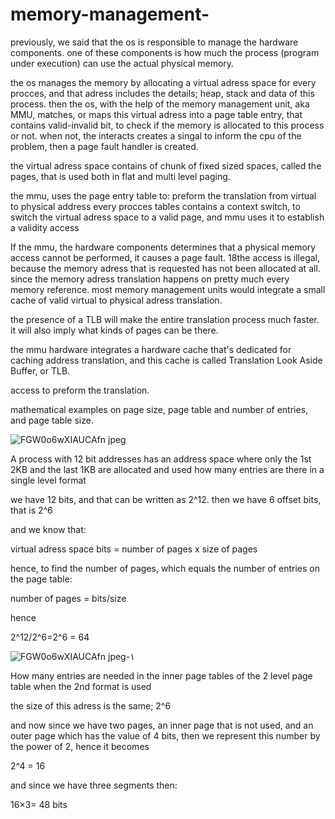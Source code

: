 # memory-management-

previously, we said that the os is responsible to manage the hardware components. 
one of these components is how much the process (program under execution) can use the actual 
physical memory. 

the os manages the memory by allocating a virtual adress space for every procces, and that adress includes the details; heap, stack and data of this process.
then the os, with the help of the memory management unit, aka MMU, matches, or maps this virtual adress into a page table entry, that contains valid-invalid bit, to check if the memory is allocated to this process or not. when not, the interacts creates a singal to inform the cpu of the problem, then a page fault handler is created. 

the virtual adress space contains of chunk of fixed sized spaces, called the pages, that is used both in flat and multi level paging. 

the mmu, uses the page entry table to:
preform the translation from virtual to physical address 
 every procces tables contains a context switch, to switch the virtual adress space to a valid page, and mmu uses it to establish a validity access
 
 
 If the mmu, the hardware components determines that a physical memory access cannot be performed, it causes a page fault.
18the access is illegal, because the memory adress that is requested has not been allocated at all. since the memory adress translation happens on pretty much every memory reference. most memory management units would integrate a small cache of valid virtual to physical adress translation. 


the presence of a TLB will make the entire translation process much faster. it will also imply what kinds of pages can be there. 
 
 
 
 the mmu hardware integrates a hardware cache that's dedicated for caching address translation, and this cache is called Translation Look Aside Buffer, or TLB.
 
access to preform the translation. 



mathematical examples on page size, page table and number of entries, and page table size. 




![FGW0o6wXIAUCAfn jpeg](https://user-images.githubusercontent.com/63984422/145692077-816beb22-dcde-4e9d-b79e-410ea95a86b4.jpg)


 A process with 12 bit addresses has an address space where only the 1st 2KB and the last 1KB are allocated and used how many entries are there in a single level format
 
 
 we have 12 bits, and that can be written as 2^12. 
 then we have 6 offset bits, that is 2^6
 
and we know that:

virtual adress space bits = number of pages x size of pages 

hence, to find the number of pages, which equals the number of entries on the page table:


number of pages = bits/size

hence 

2^12/2^6=2^6
= 64
 
 
 
 
 
 
 
 
 
 
 
 ![FGW0o6wXIAUCAfn jpeg-١](https://user-images.githubusercontent.com/63984422/145692087-e09d6a8b-3dab-49e1-9b7c-864e78cfdbf1.jpg)

 
 
  How many entries are needed in the inner page tables of the 2 level page table when the 2nd format is used
  
  
  the size of this adress is the same; 2^6
  
  and now since we have two pages, an inner page that is not used, and an outer page which has the value of 4 bits,  then we represent this number by the power of 2, hence it becomes 
  
  2^4 = 16
   
   
   and since we have three segments then:
   
   16×3= 48 bits
  
  
 
